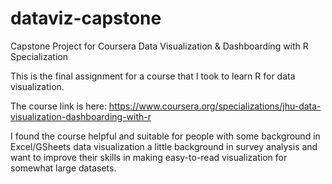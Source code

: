 # dataviz-capstone
Capstone Project for Coursera Data Visualization & Dashboarding with R Specialization

This is the final assignment for a course that I took to learn R for data visualization.

The course link is here: <a href="https://www.coursera.org/specializations/jhu-data-visualization-dashboarding-with-r"> https://www.coursera.org/specializations/jhu-data-visualization-dashboarding-with-r </a>

I found the course helpful and suitable for people with some background in Excel/GSheets data visualization a little background in survey analysis and want to improve their skills in making easy-to-read visualization for somewhat large datasets. 
